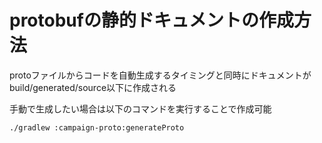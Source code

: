 # protobufの静的ドキュメントの作成方法

protoファイルからコードを自動生成するタイミングと同時にドキュメントがbuild/generated/source以下に作成される

手動で生成したい場合は以下のコマンドを実行することで作成可能
```shell
./gradlew :campaign-proto:generateProto
```
